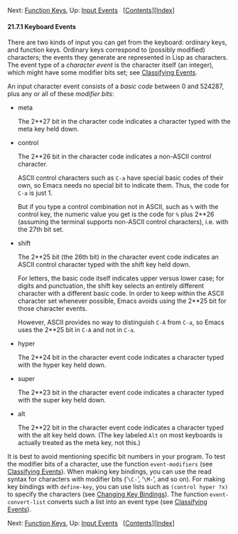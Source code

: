 

Next: [Function Keys](Function-Keys.html), Up: [Input Events](Input-Events.html)   \[[Contents](index.html#SEC_Contents "Table of contents")]\[[Index](Index.html "Index")]

#### 21.7.1 Keyboard Events

There are two kinds of input you can get from the keyboard: ordinary keys, and function keys. Ordinary keys correspond to (possibly modified) characters; the events they generate are represented in Lisp as characters. The event type of a *character event* is the character itself (an integer), which might have some modifier bits set; see [Classifying Events](Classifying-Events.html).

An input character event consists of a *basic code* between 0 and 524287, plus any or all of these *modifier bits*:

*   meta

    The 2\*\*27 bit in the character code indicates a character typed with the meta key held down.

*   control

    The 2\*\*26 bit in the character code indicates a non-ASCII control character.

    ASCII control characters such as `C-a` have special basic codes of their own, so Emacs needs no special bit to indicate them. Thus, the code for `C-a` is just 1.

    But if you type a control combination not in ASCII, such as `%` with the control key, the numeric value you get is the code for `%` plus 2\*\*26 (assuming the terminal supports non-ASCII control characters), i.e. with the 27th bit set.

*   shift

    The 2\*\*25 bit (the 26th bit) in the character event code indicates an ASCII control character typed with the shift key held down.

    For letters, the basic code itself indicates upper versus lower case; for digits and punctuation, the shift key selects an entirely different character with a different basic code. In order to keep within the ASCII character set whenever possible, Emacs avoids using the 2\*\*25 bit for those character events.

    However, ASCII provides no way to distinguish `C-A` from `C-a`, so Emacs uses the 2\*\*25 bit in `C-A` and not in `C-a`.

*   hyper

    The 2\*\*24 bit in the character event code indicates a character typed with the hyper key held down.

*   super

    The 2\*\*23 bit in the character event code indicates a character typed with the super key held down.

*   alt

    The 2\*\*22 bit in the character event code indicates a character typed with the alt key held down. (The key labeled `Alt` on most keyboards is actually treated as the meta key, not this.)

It is best to avoid mentioning specific bit numbers in your program. To test the modifier bits of a character, use the function `event-modifiers` (see [Classifying Events](Classifying-Events.html)). When making key bindings, you can use the read syntax for characters with modifier bits (‘`\C-`’, ‘`\M-`’, and so on). For making key bindings with `define-key`, you can use lists such as `(control hyper ?x)` to specify the characters (see [Changing Key Bindings](Changing-Key-Bindings.html)). The function `event-convert-list` converts such a list into an event type (see [Classifying Events](Classifying-Events.html)).

Next: [Function Keys](Function-Keys.html), Up: [Input Events](Input-Events.html)   \[[Contents](index.html#SEC_Contents "Table of contents")]\[[Index](Index.html "Index")]
